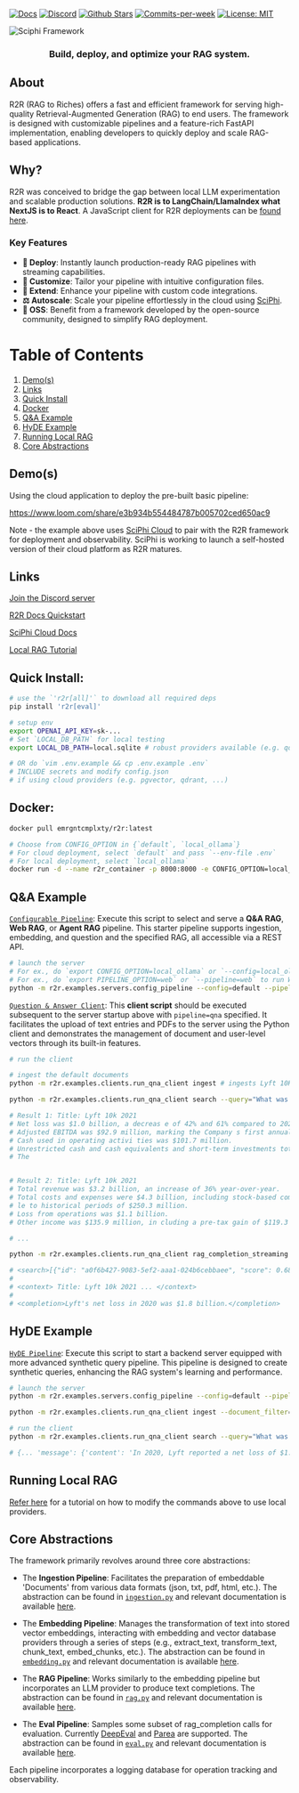 <p align="left">
  <a href="https://r2r-docs.sciphi.ai"><img src="https://img.shields.io/badge/docs.sciphi.ai-3F16E4" alt="Docs"></a>
  <a href="https://discord.gg/p6KqD2kjtB"><img src="https://img.shields.io/discord/1120774652915105934?style=social&logo=discord" alt="Discord"></a>
  <a href="https://github.com/SciPhi-AI"><img src="https://img.shields.io/github/stars/SciPhi-AI/R2R" alt="Github Stars"></a>
  <a href="https://github.com/SciPhi-AI/R2R/pulse"><img src="https://img.shields.io/github/commit-activity/w/SciPhi-AI/R2R" alt="Commits-per-week"></a>
  <a href="https://opensource.org/licenses/MIT"><img src="https://img.shields.io/badge/License-MIT-purple.svg" alt="License: MIT"></a>
</p>

<img src="./docs/pages/r2r.png" alt="Sciphi Framework">
<h3 align="center">
Build, deploy, and optimize your RAG system.
</h3>

## About

R2R (RAG to Riches) offers a fast and efficient framework for serving high-quality Retrieval-Augmented Generation (RAG) to end users. The framework is designed with customizable pipelines and a feature-rich FastAPI implementation, enabling developers to quickly deploy and scale RAG-based applications.


## Why?

R2R was conceived to bridge the gap between local LLM experimentation and scalable production solutions. **R2R is to LangChain/LlamaIndex what NextJS is to React**. A JavaScript client for R2R deployments can be [found here](https://github.com/SciPhi-AI/r2r-js).

### Key Features

- **🚀 Deploy**: Instantly launch production-ready RAG pipelines with streaming capabilities.
- **🧩 Customize**: Tailor your pipeline with intuitive configuration files.
- **🔌 Extend**: Enhance your pipeline with custom code integrations.
- **⚖️ Autoscale**: Scale your pipeline effortlessly in the cloud using [SciPhi](https://sciphi.ai/).
- **🤖 OSS**: Benefit from a framework developed by the open-source community, designed to simplify RAG deployment.

# Table of Contents
1. [Demo(s)](#demos)
2. [Links](#links)
3. [Quick Install](#quick-install)
4. [Docker](#docker)
5. [Q&A Example](#q&a-example)
6. [HyDE Example](#hyde-example)
7. [Running Local RAG](#running-local-rag)
8. [Core Abstractions](#core-abstractions)


## Demo(s)

Using the cloud application to deploy the pre-built basic pipeline:

https://www.loom.com/share/e3b934b554484787b005702ced650ac9

Note - the example above uses [SciPhi Cloud](https://sciphi.ai) to pair with the R2R framework for deployment and observability. SciPhi is working to launch a self-hosted version of their cloud platform as R2R matures.

## Links

[Join the Discord server](https://discord.gg/p6KqD2kjtB)

[R2R Docs Quickstart](https://r2r-docs.sciphi.ai/getting-started/quick-install)

[SciPhi Cloud Docs](https://docs.sciphi.ai/)

[Local RAG Tutorial](https://r2r-docs.sciphi.ai/tutorials/local_rag)

## Quick Install:

```bash
# use the `'r2r[all]'` to download all required deps
pip install 'r2r[eval]'

# setup env 
export OPENAI_API_KEY=sk-...
# Set `LOCAL_DB_PATH` for local testing
export LOCAL_DB_PATH=local.sqlite # robust providers available (e.g. qdrant, pgvector, ..)

# OR do `vim .env.example && cp .env.example .env`
# INCLUDE secrets and modify config.json
# if using cloud providers (e.g. pgvector, qdrant, ...)
```

## Docker:

```bash
docker pull emrgntcmplxty/r2r:latest

# Choose from CONFIG_OPTION in {`default`, `local_ollama`}
# For cloud deployment, select `default` and pass `--env-file .env`
# For local deployment, select `local_ollama`
docker run -d --name r2r_container -p 8000:8000 -e CONFIG_OPTION=local_ollama  emrgntcmplxty/r2r:latest
```

## Q&A Example

[`Configurable Pipeline`](r2r/examples/servers/config_pipeline.py): Execute this script to select and serve a **Q&A RAG**, **Web RAG**, or **Agent RAG** pipeline. This starter pipeline supports ingestion, embedding, and question and the specified RAG, all accessible via a REST API.
   ```bash
   # launch the server
   # For ex., do `export CONFIG_OPTION=local_ollama` or `--config=local_ollama` to run fully locally
   # For ex., do `export PIPELINE_OPTION=web` or `--pipeline=web` to run WebRAG pipeline
   python -m r2r.examples.servers.config_pipeline --config=default --pipeline=qna
   ```

[`Question & Answer Client`](r2r/examples/clients/run_qna_client.py): This **client script** should be executed subsequent to the server startup above with `pipeline=qna` specified. It facilitates the upload of text entries and PDFs to the server using the Python client and demonstrates the management of document and user-level vectors through its built-in features.

   ```bash
   # run the client
   
   # ingest the default documents
   python -m r2r.examples.clients.run_qna_client ingest # ingests Lyft 10K

   python -m r2r.examples.clients.run_qna_client search --query="What was lyfts profit in 2020?"

   # Result 1: Title: Lyft 10k 2021
   # Net loss was $1.0 billion, a decreas e of 42% and 61% compared to 2020 and 2019, respectively.
   # Adjusted EBITDA was $92.9 million, marking the Company s first annual Adjusted EBITDA profit.
   # Cash used in operating activi ties was $101.7 million.
   # Unrestricted cash and cash equivalents and short-term investments totaled $2.3 billion as of December 31, 2021.Impact of COVID-19 to our Business
   # The


   # Result 2: Title: Lyft 10k 2021
   # Total revenue was $3.2 billion, an increase of 36% year-over-year.
   # Total costs and expenses were $4.3 billion, including stock-based compensation expense of $724.6 million and insurance costs related to changes to 
   # le to historical periods of $250.3 million.
   # Loss from operations was $1.1 billion. 
   # Other income was $135.9 million, in cluding a pre-tax gain of $119.3 million as a result of the gain on the transaction with Woven Planet.

   # ... 

   python -m r2r.examples.clients.run_qna_client rag_completion_streaming --query="What was lyfts profit in 2020?"

   # <search>[{"id": "a0f6b427-9083-5ef2-aaa1-024b6cebbaee", "score": 0.6862949051074227, "metadata": {"user_id": "df7021ed-6e66-5581-bd69-d4e9ac1e5ada", "pipeline_run_id": "0c2c9a81-0720-4e34-8736-b66189956013", "text": "Title: Lyft 10k 2021\nNet loss was $ ... </search>
   #
   # <context> Title: Lyft 10k 2021 ... </context>
   #
   # <completion>Lyft's net loss in 2020 was $1.8 billion.</completion>
   ```

## HyDE Example

[`HyDE Pipeline`](r2r/examples/servers/hyde_pipeline.py): Execute this script to start a backend server equipped with more advanced synthetic query pipeline. This pipeline is designed to create synthetic queries, enhancing the RAG system's learning and performance.

   ```bash
   # launch the server
   python -m r2r.examples.servers.config_pipeline --config=default --pipeline=hyde
   ```

   ```bash
   python -m r2r.examples.clients.run_qna_client ingest --document_filter=all # ingests Lyft 10K, Uber 10K, and others

   # run the client
   python -m r2r.examples.clients.run_qna_client search --query="What was lyft and ubers profit in 2020?"

   # {... 'message': {'content': 'In 2020, Lyft reported a net loss of $1.7529 billion [8]. Uber also reported a significant loss for the year 2020, with its net loss improving by $1.8 billion from 2020, indicating a substantial loss for the year as well [38]. Neither company achieved a profit in 2020; instead, they both experienced considerable losses.' ...}
   ```

## Running Local RAG

[Refer here](https://r2r-docs.sciphi.ai/tutorials/local_rag) for a tutorial on how to modify the commands above to use local providers.

## Core Abstractions

The framework primarily revolves around three core abstractions:

- The **Ingestion Pipeline**: Facilitates the preparation of embeddable 'Documents' from various data formats (json, txt, pdf, html, etc.). The abstraction can be found in [`ingestion.py`](r2r/core/pipelines/ingestion.py) and relevant documentation is available [here](https://r2r-docs.sciphi.ai/deep-dive/ingestion).

- The **Embedding Pipeline**: Manages the transformation of text into stored vector embeddings, interacting with embedding and vector database providers through a series of steps (e.g., extract_text, transform_text, chunk_text, embed_chunks, etc.). The abstraction can be found in [`embedding.py`](r2r/core/pipelines/embedding.py) and relevant documentation is available [here](https://r2r-docs.sciphi.ai/deep-dive/embedding).

- The **RAG Pipeline**: Works similarly to the embedding pipeline but incorporates an LLM provider to produce text completions. The abstraction can be found in [`rag.py`](r2r/core/pipelines/rag.py) and relevant documentation is available [here](https://r2r-docs.sciphi.ai/deep-dive/rag).

- The **Eval Pipeline**: Samples some subset of rag_completion calls for evaluation. Currently [DeepEval](https://github.com/confident-ai/deepeval) and [Parea](https://github.com/parea-ai/parea-sdk-py) are supported. The abstraction can be found in [`eval.py`](r2r/core/pipelines/eval.py) and relevant documentation is available [here](https://r2r-docs.sciphi.ai/deep-dive/eval).

Each pipeline incorporates a logging database for operation tracking and observability.
